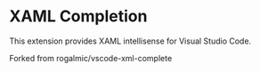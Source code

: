 # XAML Completion

This extension provides XAML intellisense for Visual Studio Code.

Forked from rogalmic/vscode-xml-complete